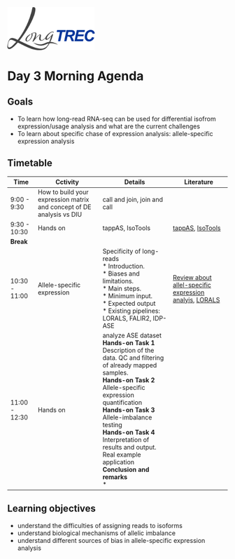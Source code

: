 
<img src="../assets/logos/LongTREC_logo_FINAL.png" width="200" />

# Day 3 Morning Agenda

## Goals
* To learn how long-read RNA-seq can be used for differential isofrom expression/usage analysis and what are the current challenges
* To learn about specific chase of expression analysis: allele-specific expression analysis


## Timetable
| Time | Cctivity | Details | Literature |
|------|---------|---------|------------|
| 9:00 - 9:30 | How to build your expression matrix and concept of DE analysis vs DIU | call and join, join and call |  |
| 9:30 - 10:30 | Hands on | tappAS, IsoTools | [tappAS](https://genomebiology.biomedcentral.com/articles/10.1186/s13059-020-02028-w), [IsoTools](https://isotools.readthedocs.io/en/latest/)|
| **Break** | 
| 10:30 - 11:00 | Allele-specific expression | Specificity of long-reads<br>* Introduction.<br>* Biases and limitations.<br>* Main steps.<br>* Minimum input.<br>* Expected output<br>* Existing pipelines: LORALS, FALIR2, IDP-ASE |  [Review about allel-specific expression analyis](https://www.annualreviews.org/content/journals/10.1146/annurev-biodatasci-021621-122219), [LORALS](https://www.nature.com/articles/s41586-022-05035-y)|
| 11:00 - 12:30 | Hands on | analyze ASE dataset<br>**Hands-on Task 1**<br>Description of the data. QC and filtering of already mapped samples.<br>**Hands-on Task 2**<br>Allele-specific expression quantification<br>**Hands-on Task 3**<br>Allele-imbalance testing<br>**Hands-on Task 4**<br>Interpretation of results and output. Real example application<br>**Conclusion and remarks**<br>* |  |



## Learning objectives

- understand the difficulties of assigning reads to isoforms
- understand biological mechanisms of allelic imbalance
- understand different sources of bias in allele-specific expression analysis
